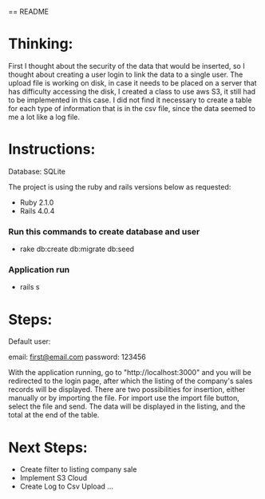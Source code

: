 == README

# Thinking:

First I thought about the security of the data that would be inserted, so I thought about creating a user login to link the data to a single user. The upload file is working on disk, in case it needs to be placed on a server that has difficulty accessing the disk, I created a class to use aws S3, it still had to be implemented in this case. I did not find it necessary to create a table for each type of information that is in the csv file, since the data seemed to me a lot like a log file.

# Instructions:

Database: SQLite

The project is using the ruby and rails versions below as requested:

- Ruby 2.1.0
- Rails 4.0.4

### Run this commands to create database and user

- rake db:create db:migrate db:seed

### Application run

- rails s

# Steps:

Default user:

email: first@email.com
password: 123456

With the application running, go to "http://localhost:3000" and you will be redirected to the login page, after which the listing of the company's sales records will be displayed. There are two possibilities for insertion, either manually or by importing the file. For import use the import file button, select the file and send. The data will be displayed in the listing, and the total at the end of the table.

# Next Steps:

* Create filter to listing company sale
* Implement S3 Cloud
* Create Log to Csv Upload
...

